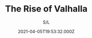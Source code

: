 ---
id: '04ed930e-281f-407f-95af-13629889cee2'
type: 'movie' # Filme, Série, Anime
title: "The Rise of Valhalla"
synopsis: ["Uma fantasia épica baseada nos mitos nórdicos e de Valhalle, onde os guerreiros caídos chegam acompanhados de Valquíria. Odin, Thor, Loki e os outros deuses de Valhalla devem enfrentar seu destino e evitar Ragnarok, a morte de si mesmos e do mundo. O enorme lobo Fenrir se libertou do cativeiro, e os deuses são ameaçados pela última batalha contra o inimigo antigo, os gigantes selvagens. Dois filhos, trazidos por Thor como seus servos do mundo humano, também desempenham um papel em sua luta. Após o colorido trabalho da Marvel, os próprios nortistas têm um vislumbre dos mitos nórdicos, em um estilo vikings mais verdadeiro, duro e sombrio.",
]
originalTitle: "The Rise of Valhalla"
date: '2021-04-05T19:53:32.000Z'
update: '2021-04-05T19:53:32.000Z'
releaseDate: 'T03:00:00.000Z'
imdb:
  rating: 'n/A' # 8.5
  id: '' # tt0470752
duration: '1h 10 Min'
trailer:
  urls: [
    '3GJMVeJ7KLw',
  ]
tags: ['720p']
genre: ['Terror'] #
quality: 'WEB-DL' # BluRay, WEB-DL, HDTV, WEB-DL4K, WEB-DLe
format: 'Mkv' # MKV, MP4, TS
audio: 'Português' # Dublado, Legendado, Dual Audio, Dub & Leg
subtitle: 'S/L' # Português, inglês,
size: '1.09 GB' # 4.8 GB
audioQuality: 10
videoQuality: 10
directors: []
#  - name: 'Lana Wachowski'
#    image: ''
#  - name: 'Lilly Wachowski'
#    image: ''
cast: []
#  - name: 'Keanu Reeves'
#    image: ''
#    characterName: 'Neo'
writers: []
#  - name: ''
#    image: ''
maturityRating:
  age: '' # L , 10, 12, 14, 16, 18
  topics: [''] # Violence, Illegal drugs, Inappropriate Language, Legal Drugs, Sexual Content, Extreme Violence
###########################################
download:
  
  - url: 'magnet:?xt=urn:btih:D85C08E0F1EAFC0CBFE8E8CA6C1F7CBEE64F54A2&dn=The.Rise.of.Valhalla.2019.720p.WEBRip.Dublado.mkv&tr=udp%3a%2f%2ftracker.openbittorrent.com%3a80%2fannounce&tr=udp%3a%2f%2ftracker.opentrackr.org%3a1337%2fannounce'
    resolution: '720p' # 720p, 1080p, 4K,
    audio: 'Dublado' # Dublado, Legendado, Dual Audio
    size: '' # 4.8 GB
    quality: '' # BluRay, WEB-DL
    format: '' # MKV
images:
  cover: '/assets/movies/the-rise-of-valhalla.jpg'
  background: '/assets/movies/'
---